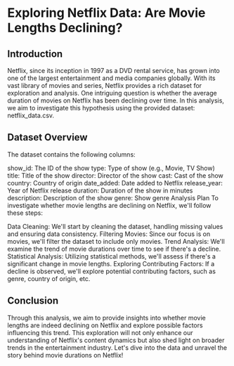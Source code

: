 # Exploring Netflix Data: Are Movie Lengths Declining?
## Introduction
Netflix, since its inception in 1997 as a DVD rental service, has grown into one of the largest entertainment and media companies globally. With its vast library of movies and series, Netflix provides a rich dataset for exploration and analysis. One intriguing question is whether the average duration of movies on Netflix has been declining over time. In this analysis, we aim to investigate this hypothesis using the provided dataset: netflix_data.csv.

## Dataset Overview
The dataset contains the following columns:

show_id: The ID of the show
type: Type of show (e.g., Movie, TV Show)
title: Title of the show
director: Director of the show
cast: Cast of the show
country: Country of origin
date_added: Date added to Netflix
release_year: Year of Netflix release
duration: Duration of the show in minutes
description: Description of the show
genre: Show genre
Analysis Plan
To investigate whether movie lengths are declining on Netflix, we'll follow these steps:

Data Cleaning: We'll start by cleaning the dataset, handling missing values and ensuring data consistency.
Filtering Movies: Since our focus is on movies, we'll filter the dataset to include only movies.
Trend Analysis: We'll examine the trend of movie durations over time to see if there's a decline.
Statistical Analysis: Utilizing statistical methods, we'll assess if there's a significant change in movie lengths.
Exploring Contributing Factors: If a decline is observed, we'll explore potential contributing factors, such as genre, country of origin, etc.
## Conclusion
Through this analysis, we aim to provide insights into whether movie lengths are indeed declining on Netflix and explore possible factors influencing this trend.
This exploration will not only enhance our understanding of Netflix's content dynamics but also shed light on broader trends in the entertainment industry. Let's dive into the data and unravel the story behind movie durations on Netflix!




